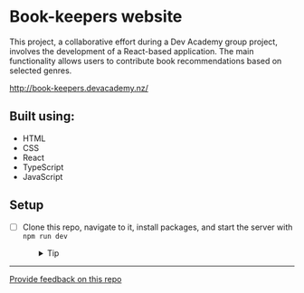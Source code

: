 # Book-keepers website

This project, a collaborative effort during a Dev Academy group project, involves the development of a React-based application. The main functionality allows users to contribute book recommendations based on selected genres.

http://book-keepers.devacademy.nz/

## Built using:
- HTML
- CSS
- React
- TypeScript
- JavaScript

## Setup

- [ ] Clone this repo, navigate to it, install packages, and start the server with `npm run dev`
  <details style="padding-left: 2em">
    <summary>Tip</summary>

    ```sh
    npm install
    npm run dev
    ```
  </details>

---
[Provide feedback on this repo](https://docs.google.com/forms/d/e/1FAIpQLSfw4FGdWkLwMLlUaNQ8FtP2CTJdGDUv6Xoxrh19zIrJSkvT4Q/viewform?usp=pp_url&entry.1958421517=boilerplate-react)
